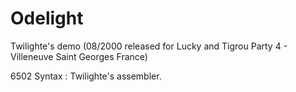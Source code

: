 # Odelight
Twilighte's demo (08/2000 released for Lucky and Tigrou Party 4 - Villeneuve Saint Georges France) 

6502 Syntax : Twilighte's assembler.
